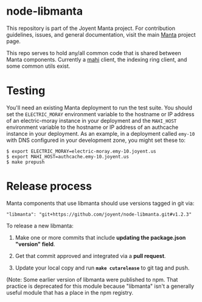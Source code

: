 <!--
    This Source Code Form is subject to the terms of the Mozilla Public
    License, v. 2.0. If a copy of the MPL was not distributed with this
    file, You can obtain one at http://mozilla.org/MPL/2.0/.
-->

<!--
    Copyright 2020 Joyent, Inc.
-->

# node-libmanta

This repository is part of the Joyent Manta project.  For contribution
guidelines, issues, and general documentation, visit the main
[Manta](http://github.com/joyent/manta) project page.

This repo serves to hold any/all common code that is shared between Manta
components.  Currently a [mahi](https://mo.joyent.com/docs/mahi) client,
the indexing ring client, and some common utils exist.

# Testing

You'll need an existing Manta deployment to run the test suite.  You should
set the `ELECTRIC_MORAY` environment variable to the hostname or IP address of
an electric-moray instance in your deployment and the `MAHI_HOST` environment
variable to the hostname or IP address of an authcache instance in your
deployment.  As an example, in a deployment called `emy-10` with DNS configured
in your development zone, you might set these to:

```
$ export ELECTRIC_MORAY=electric-moray.emy-10.joyent.us
$ export MAHI_HOST=authcache.emy-10.joyent.us
$ make prepush
```

# Release process

Manta components that use libmanta should use versions tagged in git via:

    "libmanta": "git+https://github.com/joyent/node-libmanta.git#v1.2.3"

To release a new libmanta:

1. Make one or more commits that include **updating the package.json "version"
   field**.

2. Get that commit approved and integrated via a **pull request**.

3. Update your local copy and run **`make cutarelease`** to git tag and push.

(Note: Some earlier version of libmanta were published to npm. That practice
is deprecated for this module because "libmanta" isn't a generally useful
module that has a place in the npm registry.

